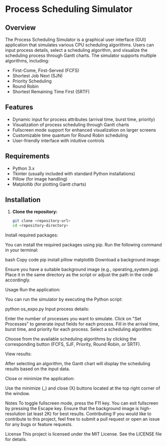 # Process Scheduling Simulator

## Overview

The Process Scheduling Simulator is a graphical user interface (GUI) application that simulates various CPU scheduling algorithms. Users can input process details, select a scheduling algorithm, and visualize the scheduling process through Gantt charts. The simulator supports multiple algorithms, including:

- First-Come, First-Served (FCFS)
- Shortest Job Next (SJN)
- Priority Scheduling
- Round Robin
- Shortest Remaining Time First (SRTF)

## Features

- Dynamic input for process attributes (arrival time, burst time, priority)
- Visualization of process scheduling through Gantt charts
- Fullscreen mode support for enhanced visualization on larger screens
- Customizable time quantum for Round Robin scheduling
- User-friendly interface with intuitive controls

## Requirements

- Python 3.x
- Tkinter (usually included with standard Python installations)
- Pillow (for image handling)
- Matplotlib (for plotting Gantt charts)

## Installation

1. **Clone the repository:**

   ```bash
   git clone <repository-url>
   cd <repository-directory>
Install required packages:

You can install the required packages using pip. Run the following command in your terminal:

bash
Copy code
pip install pillow matplotlib
Download a background image:

Ensure you have a suitable background image (e.g., operating_system.jpg). Place it in the same directory as the script or adjust the path in the code accordingly.

Usage
Run the application:

You can run the simulator by executing the Python script:


python os_expo.py
Input process details:

Enter the number of processes you want to simulate.
Click on "Set Processes" to generate input fields for each process.
Fill in the arrival time, burst time, and priority for each process.
Select a scheduling algorithm:

Choose from the available scheduling algorithms by clicking the corresponding button (FCFS, SJF, Priority, Round Robin, or SRTF).

View results:

After selecting an algorithm, the Gantt chart will display the scheduling results based on the input data.

Close or minimize the application:

Use the minimize (_) and close (X) buttons located at the top right corner of the window.

Notes
To toggle fullscreen mode, press the F11 key. You can exit fullscreen by pressing the Escape key.
Ensure that the background image is high-resolution (at least 2K) for best results.
Contributing
If you would like to contribute to this project, feel free to submit a pull request or open an issue for any bugs or feature requests.

License
This project is licensed under the MIT License. See the LICENSE file for details.
